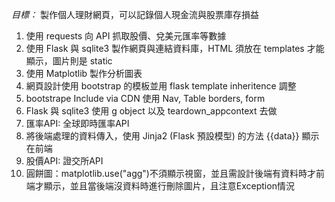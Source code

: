*目標：* 製作個人理財網頁，可以記錄個人現金流與股票庫存損益

1. 使用 requests 向 API 抓取股價、兌美元匯率等數據 
2. 使用 Flask 與 sqlite3 製作網頁與連結資料庫，HTML 須放在 templates 才能顯示，圖片則是 static
3. 使用 Matplotlib 製作分析圖表
4. 網頁設計使用 bootstrap 的模板並用 flask template inheritence 調整
5. bootstrape Include via CDN 使用 Nav, Table borders, form
6. Flask 與 sqlite3 使用 g object 以及 teardown_appcontext 去做
7. 匯率API: 全球即時匯率API
8. 將後端處理的資料傳入，使用 Jinja2 (Flask 預設模型) 的方法 {{data}} 顯示在前端
9. 股價API: 證交所API
10. 圓餅圖：matplotlib.use("agg")不須顯示視窗，並且需設計後端有資料時才前端才顯示，並且當後端沒資料時進行刪除圖片，且注意Exception情況

